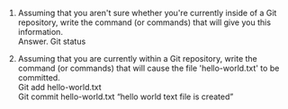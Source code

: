 1. Assuming that you aren't sure whether you're currently inside of a Git repository, write the command (or commands) that will give you this information.  
Answer. Git status  

2.	Assuming that you are currently within a Git repository, write the command (or commands) that will cause the file 'hello-world.txt' to be committed.  
Git add hello-world.txt  
Git commit hello-world.txt “hello world text file is created”  
